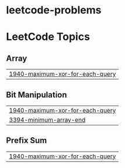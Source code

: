 # leetcode-problems
<!---LeetCode Topics Start-->
# LeetCode Topics
## Array
|  |
| ------- |
| [1940-maximum-xor-for-each-query](https://github.com/Yuvan7x/leetcode-problems/tree/master/1940-maximum-xor-for-each-query) |
## Bit Manipulation
|  |
| ------- |
| [1940-maximum-xor-for-each-query](https://github.com/Yuvan7x/leetcode-problems/tree/master/1940-maximum-xor-for-each-query) |
| [3394-minimum-array-end](https://github.com/Yuvan7x/leetcode-problems/tree/master/3394-minimum-array-end) |
## Prefix Sum
|  |
| ------- |
| [1940-maximum-xor-for-each-query](https://github.com/Yuvan7x/leetcode-problems/tree/master/1940-maximum-xor-for-each-query) |
<!---LeetCode Topics End-->